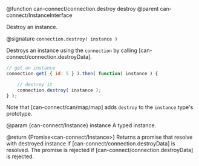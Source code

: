 @function can-connect/connection.destroy destroy
@parent can-connect/InstanceInterface

Destroy an instance.

@signature `connection.destroy( instance )`

Destroys an instance using the `connection` by calling
[can-connect/connection.destroyData].

```js
// get an instance
connection.get( { id: 5 } ).then( function( instance ) {

	// destroy it
	connection.destroy( instance );
} );
```

Note that [can-connect/can/map/map] adds `destroy` to the `instance`
type's prototype.

@param {can-connect/Instance} instance A typed instance.

@return {Promise<can-connect/Instance>} Returns a promise that
resolve with destroyed instance if [can-connect/connection.destroyData] is resolved.  The promise is rejected if [can-connect/connection.destroyData] is rejected.
